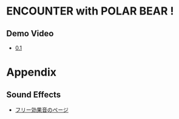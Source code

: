 # ENCOUNTER with POLAR BEAR !

## Demo Video

  * [0.1](http://www.youtube.com/watch?v=uzaq_miNDxQ)

# Appendix

## Sound Effects

  * [フリー効果音のページ](http://www.soundoffice.com/se/)
